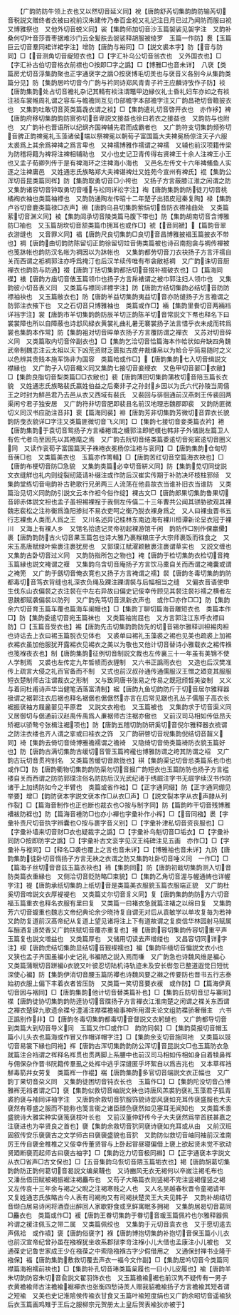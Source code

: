 <!-- { "loadSidebar": true } -->
　　【广韵防防牛领上衣也又以然切音延义同】裞【唐韵舒芮切集韵韵防输芮切音税説文赠终者衣被曰裞前汉朱建传乃奉百金裞又礼记注日月已过乃闻防而服曰裞　又博雅祭也　又他外切音蜕义同】裟【集韵师加切音沙玉篇袈裟见袈字注　又韵补桑何切叶音莎晋枣据难沙门云全髪肤去袈裟释胡服被绫罗　玉篇一作防】裠【玉篇巨云切音羣同裙详裙字注】增防【唐韵与裕同】□【説文裘本字】防【音与防同】□【音测角切音龊短衣也】□【字汇补乌公切音翁衣也　又外国衣也】□【字汇补古伯切音格衣前襟也○按即□字之譌】□【博雅□也音未详】　八裦【类篇房尤切音浮集韵聚也正字通裦字之譌○按裦博毛切羙也与裦音义各别今从集韵类篇分见】防【集韵居吟切音今广韵与衿同诗郑风青青子衿王应麟诗攷作子防】裧【唐韵集韵处占切音襜礼杂记其輤有裧注谓鼈甲边縁仪礼士昏礼妇车亦如之有裧注裧车裳帷周礼谓之容车与幨襜同互见巾部幨字本部襜字注又广韵昌艳切音韂披衣也　又集韵吐敢切音菼类篇毳衣谓之裧】□【集韵遣礼切音啓开衣也　亦作袳】裨【唐韵府移切集韵韵防賔弥切音卑説文接益也徐曰若衣之接益也　又韵防与也附也　又广韵补也晋语所以纪纲齐国裨辅先君而成霸者也　又广韵符支切集韵频弥切音脾正韵禆冕礼玉藻诸侯端以祭裨冕以朝荀子富国篇大夫裨冕杨倞注天子六服太裘爲上其余爲裨裨之爲言卑也　又裨襦博雅作襦谓之裨襦　又辅也前汉项籍传梁为防稽将籍为裨将注裨相辅助也　又小也史记卫青传得右贤裨王十余人注裨王小王也又孟子荀卿列传于是有裨海环之注裨海小海也　又邑名左传文十六年裨鯈鱼人实逐之注裨庸邑　又姓通志氏族略郑大夫裨谌裨灶又姓苑今宣州有裨氏】裩【集韵公浑切音昆类篇同裈】防【集韵取勇切音□小袴也　又扬子方言蔽膝江淮之闲谓之防　又集韵诸容切音钟取勇切音喠与衳同详衳字注】裪【唐韵集韵韵防徒刀切音桃橘裪衣袖也类篇袖褾也　又韵防通陶左传昭十二年楚子出猎皮冠秦复陶】禄【集韵卢谷切音鹿类篇禄□衣声】裫【唐韵乌县切集韵萦绢切音防衣襟袖曲处　又类篇萦切音渊义同】裬【集韵闾承切音陵类篇马腹下带也】防【集韵胡南切音含博雅防□袖也　又玉篇胡坎切音颔类篇巾拥耳也或作□】裭【音同褫】【篇韵音翠衣游缝也　又音罪义同】裮【唐韵尺良切集韵□良切音昌博雅披裮玉篇披衣不带也】裯【唐韵由切韵防陈留切正韵徐留切竝音俦类篇被也诗召南抱衾与裯传襌被也笺牀帐也韵防汉名帐为裯因以为牀帐也　又集韵都劳切音刀衣袂扬子方言汗襦自关而西谓之袛裯郭注亦呼爲掩汀也后汉羊续传唯有布衾敝袛裯　又广韵诛切音厨襌衣也韵防与防通】裰【唐韵丁括切集韵都括切音掇补裰破衣也】□【篇海同褋】裱【唐韵方庙切音俵玉篇领巾也扬子方言帍裱谓之被巾郭注妇人领巾也　又集韵彼小切音表义同　又类篇与褾同详褾字注】防【唐韵方结切集韵必结切音防防褾袖袂也　又玉篇敝衣也】防【唐韵羊益切集韵夷益切音亦防缝扬子方言襜谓之防郭注衣掖下也　又之石切音只博雅袖也　类篇或作□】裲【集韵里飬切音两裲裆详裆字注】裳【唐韵市羊切集韵韵防辰羊切正韵陈羊切音常説文下帬也释名下曰裳裳障也所以自障蔽也诗邶风緑衣黄裳礼曲礼暑无褰裳扬子法言惜乎衣未成而转爲裳也集韵本作常】防【集韵袓对切音晬单衣扬子方言覆防谓之襌衣　又苏对切音碎义同　又类篇取内切音倅副衣也】□【集韵乞洽切音恰篇海本作帢状如弁缺四角魏武帝制魏志注云太祖以天下凶荒资财乏匮拟古皮弁裁缣帛以为帢合乎简易随时之义以色辨其贵贱本施军饰非为国容　类篇帢或作□】【唐韵集韵七入切音缉説文襟縁也　又广韵子入切音檝义同又集韵七接切音妾缏衣　又色甲切音翣□衣敝】□【集韵良脂切音梨类篇□□衣敝也】裴【唐韵薄回切集韵蒲枚切音陪玉篇长衣貌　又姓通志氏族略裴氏嬴姓伯益之后秦非子之孙封乡因以为氏六代孙陵当周僖王之时封为觧邑君乃去邑从衣又西域有裴氏　又裴回与徘徊通前汉燕刺王传裴回两渠闲兮君子独安居　又广韵符非切音肥即裴县名前汉地理志魏郡即裴　又韵防匪微切义同汉书应劭注音非】裵【篇海同裴】裶【唐韵芳非切集韵芳微切音霏衣长貌韵防曳衣貌详□字注又类篇匪微切音飞义同】□【集韵七接切音妾类篇衣衿】裷【唐韵集韵于袁切音鸳扬子方言襎裷谓之幭郭注即帊幞也韩非子外储説左篇卫人有佐弋者鸟至因先以其裷麾之焉　又广韵去阮切音绻类篇委逺切音宛窘逺切音圈义同　又读作衮荀子富国篇天子袾裷衣冕杨倞注裷与衮同】□【唐韵集韵仓甸切音蒨□也　又类篇美衣也　玉篇亦作箐輤】□【唐韵苦红切音空篇海衣袂也】□【唐韵布梗切音防□急貌　又集韵类篇必幸切音絣义同】防【集韵苋切同绽説文衣缝觧也礼内则绽裂纫箴请补缀注或作防后汉崔实传期于补防决坏枝柱邪倾　又集韵堂练切音电韵补古艳歌行兄弟两三人流荡在他县故衣当谁补旧衣当谁防　又类篇治见切义同韵防引説文云本作袒今俗作绽】裸古文□【唐韵郎果切集韵鲁果切音卵赤体説文袒也孟子虽袒裼裸裎于我侧左传僖二十三年曹共公闻其骈胁欲观其裸魏志裴松之注祢衡爲渔阳掺挝不易衣吏呵之衡乃脱衣裸身爲之　又人曰裸虫晋书五行志裸虫人类而人爲之王　又川名述异记桂林东南边海有裸川桓谭新论呈衣冠于裸川　又海上有裸人乡　又馆名拾遗记灵帝初起裸游馆千闲　韵防作□别作倮臝儽】裹【唐韵韵防古火切音果玉篇包也诗大雅乃裹糇粮庄子大宗师裹饭而徃食之　又宋玉髙唐赋绿叶紫裹注裹犹房也　又郭璞江赋濯颖散裹注裹谓草实也　又説文缠也　又集韵古卧切音过义同　又韵防指所包之物也】裺【唐韵于检切集韵衣检切音掩玉篇縁也説文裺谓之褗　又集韵乌含切音庵扬子方言饮马橐自关而西谓之裺囊或谓之裺篼　又广韵于劔切音俺衣寛也又扬子方言裺谓之襦】裻【唐韵冬毒切集韵韵防都毒切音笃衣背缝也礼深衣负绳及踝注踝谓裻与后幅相当之缝　又偏衣晋语使申生伐东山衣偏裻之衣注裻在中左右异故曰偏史记佞幸传顾见其裻注裻衫襦之横者左思魏都赋袭偏裻以防列　又广韵先笃切音洬新衣声也　或作□亦作□□】防【集韵余六切音育玉篇车覆也篇海车阑幔也】□【集韵丁聊切篇海音雕短衣也　类篇本作□】防【集韵委逺切音宛玉篇袜也　又类篇袖耑屈也　又方言郭注江东呼衣褾曰防】□【玉篇音受衣也】裼【唐韵先击切集韵韵防先的切音锡尔雅释训袒裼肉袒也诗诂去上衣曰裼玉篇脱衣见体也　又裘单曰裼礼玉藻裘之裼也见美也疏裘上加裼衣裼衣虽加他服犹开露裼衣见裼衣之美以为敬也又他计切音替诗小雅载衣之裼传褓也笺褓夜衣也】制【唐韵集韵征例切音制説文裁也左传襄三十一年虽有美锦不使人学制焉　又裘也左传定九年晳帻而衣貍制　又六书正譌雨衣也　又造也后汉樊准传上疏言大侵之礼百官备而不制　又式也前汉叔孙通传通儒服汉王憎之廼变其服服短衣楚制师古注谓裁衣之形制　又与致同唐书张易之传易之既冠颀晳美姿制　又义与着同杜甫诗声华当健笔洒落富清制】裾【唐韵九鱼切韵防斤于切音居尔雅释器衱谓之裾郭注衣后裾也释名裾倨也倨倨然亦言在后常见踞也孔丛子儒服子高衣长裾振裦袖方屐麄翣见平原君　又説文衣袍也　又玉篇被也　又集韵求于切音渠义同　又居御切与倨通前汉赵禹传禹爲人亷裾师古注裾亦傲也　又前汉司马相如传低昂夭矫裾以骄骜兮张楫注裾项也】防【唐韵五稽切韵防研奚切音倪尔雅释器衣裗谓之防注衣缕也齐人谓之挛或曰袿衣之饰　又广韵硏啓切音堄集韵倪结切音齧义同】裿【集韵去倚切音绮博雅襜襦谓之襜裿　又隐绮切音倚类篇裿防衣貌玉篇好也】防【唐韵古满切集韵古缓切音管玉篇袴襱也博雅防谓之绔其防谓之袑　又广韵古玩切音贯袴别名　又类篇苦缓切音款拢也】褀【集韵渠记切音忌类篇系也巾也　或作□】防【唐韵衢物切集韵韵防渠勿切音掘广韵短衣也玉篇防防也扬子方言褴褛自关而西谓之防防郭璞注俗名防防后汉光武纪诸于绣镼注字书无镼字续汉书作防诸于上加绣防如今之半臂也　类篇或省作袦】□【正字通同缀】防【正字通同绷见举要】增□【韵防裦本字説文裦本作□从衣□声】□【説文裂本字从衣声隷从列作裂】□【篇海音制作也正也断也裁衣也○按与制字同】防【篇韵昨干切音残博雅褿袚防褯也】防【篇海音褈防□也亦小襌也字彚补作小裈】□【音同襁】褁【字彚补责尺切音执字辨囊也○按与裹字音义别】□【字彚补津私切音资丧服也】□【字彚补墙来切音财□衣也疑裁字之譌】□【字彚补乌魁切音□垢衣】□【字彚补同防○按即防字之譌】□【字彚补古文衮字见汉王纯碑注见五画　亦作□】□【字彚补与褷同】□【释名□袭也覆上之言也音未详】□【博雅袖也音未详】九防【唐韵集韵徒卧切音惰扬子方言无袂之衣谓之防又集韵吐卧切音唾义同　一作□】□【篇海子丝切音音兹玉篇衣袂也】褅【集韵同】防【唐韵初戢切集韵测入切音防类篇衣重縁也　又侧洽切音贬防略□束貌】□【集韵乙角切音渥与幄通帱也详幄字注】褆【唐韵承纸切集韵上纸切音是类篇美衣服貌玉篇衣服端正貌　又广韵杜奚切音啼説文衣厚褆褆也　又类篇丈尔切音豸义同】复【唐韵集韵韵防方六切音福玉篇重衣也释名衣服有里曰复　又类篇一曰褚衣急就篇注褚之以绵曰复　又集韵芳六切音蝮重也魏志文帝纪典论余少晓持复自谓无对后从袁敏学以单攻复毎为若神　又韵防复道前汉髙帝纪从复道上望见诸将注上下有道故谓之复庾信华林园射马赋属车酾酒复道焚香又广韵扶赋切音覆亦重复也】褈【唐韵容切集韵传容切重平声玉篇复也説文増益也　又类篇厚也　又储用切读去声缯缕也　又昌容切同详字注】褉【唐韵虎结切集韵显结切音觐褉襦也】褊【集韵毕缅切音惼説文衣小也　又狭也孟子齐国虽褊小史记礼书褊陋之説入焉而嗛　又广韵急也诗魏风维是褊心　又类篇蒲眠切音跰褊衣貌又叶彼忍切陆机诗轨迹未及安长辔忽已整道遐觉日短忧深使心褊】防【集韵伊消切音腰玉篇防襻也诗魏风要之襋之传要防也晋书五行志泰始初衣服上偏下丰着衣者皆压防　又类篇一笑切音要衣褑　或作防】□【篇海伊真切音因与裀同】□【唐韵集韵他计切音替类篇补也】□【集韵丘防切音愆与褰同】褋【唐韵徒协切集韵韵防逹协切音牒扬子方言襌衣江淮南楚之闲谓之褋关东西谓之襌衣楚辞九歌遗余褋兮澧浦注襟褋襜褕事神所用潜夫论文组防褋骄奢僭主　六书正譌别作非】□【唐韵冬毒切集韵都毒切音督説文衣躬缝也　又广韵都导切音到类篇大到切音导义同　玉篇又作□或作□　韵防同裻】□【集韵莫报切音帽玉篇小儿头衣也篇海或作冒又作帽详帽字注】□【集韵余支切音施同衪　又类篇以豉切音易裳下縁也同袘】裈【唐韵古浑切集韵韵防公浑切音昆説文□也玉篇防衣急就篇注合裆谓之裈释名裈贯也贯两脚上系腰中也前汉司马相如传相如身自着犊鼻裈与佣保杂作晋书阮籍传羣虱之处裈中逃乎深缝匿乎坏絮自以爲吉兆也　又本草裈裆觧毒箭幷女劳复　类篇裈一作裩】褍【唐韵集韵多官切音端説文衣正幅也　又广韵丁果切音朶义同　又集韵徒困切音钝衣长也　玉篇作□】□【集韵陀没切音凸博雅裈无裆者谓之□】褎【集韵似救切音岫説文袂也诗唐风羔裘豹褎礼玉藻君子狐青裘豹褎与袖同详袖字注　又唐韵余救切音狖服饰貌诗邶风褎如充耳传褎盛服也大夫褎然有尊盛之服而不能称也笺言衞之诸臣顔色褎然如见塞耳无闻知也　又类篇禾黍盛貌诗大雅实种实褎笺褎枝叶长也　又前汉董仲舒传今子大夫褎然爲举首朕甚嘉之注褎进也为举贤良之首也】褏【集韵余救切音狖同褎诗褎如充耳或从由　又前汉班固叙传安乐褏褏古之文学师古曰褏褏盛貌也音狖　又韵防似救切音岫同袖前汉淮南厉王传自褏金椎椎之又佞幸传董贤甞与上卧起甞昼寝偏借上褏上欲起贤未觉不欲动贤廼断褏而起师古曰褏古袖字】□【集韵讫力切音极同襋】□【正字通褎本字説文从衣□省声□古文保也】□【五音集韵乌恢切音隈玉篇垢衣也】褐【唐韵胡葛切集韵韵防正韵何葛切音曷説文编枲韈也　又诗豳风无衣无褐何以卒嵗注褐毛布也　又潘岳借田赋被褐振裾注褐麤布也　又苟子大略篇衣则竖褐不完注竖褐僮竖之褐　又左传哀十三年余与褐之父睨之注褐寒贱之人也　又人名吴越春秋晋令童褐请年　又复姓通志氏族略古今人表有司褐拘又有司褐扶楚灵王大夫见韩子　又韵补胡结切音缬白居易诗闲将酒壶出醉回人家歇野食或烹鲜寓眠多拥褐　又集韵居曷切音葛同□麤衣也　类篇或作□】褑【唐韵王眷切集韵于眷切音瑗玉篇佩衿也尔雅释器佩衿谓之褑注佩玉之带二属　又类篇佩绞也　又集韵于元切音袁衣也　又于愿切逺去声佩袷　或作褤】褒【唐韵俗襃字】褓【唐韵博抱切集韵补抱切音保玉篇小儿衣也前汉宣帝纪曾孙虽在襁褓犹坐收系郡狱李竒注褓小儿大借也孟康注小儿被也　又通葆史记鲁世家成王少在襁葆之中索隐襁褓古字少假借用之　又通保封禅书业隆于襁保】褔【唐韵集韵敷救切覆去声衣一褔今文作副】□【集韵居吟切音今类篇同襟篇海袍襦前袂也】□【集韵补孔切音琫类篇枲履也一曰小儿皮履也】褕【唐韵羊朱切韵防容朱切音兪説文翟羽饰衣也　又玉篇襜褕裾也前汉隽不疑传有一男子衣黄襜褕师古注襜褕裾襌衣也张衡四愁诗羙人赠我貂襜褕扬子方言襜褕其短者谓之短褕　又美也史记淮隂侯传褕衣甘食又玉篇叶褕短度绢也又广韵余昭切音遥褕狄后衣玉篇画鸡雉于王后之服柳宗元贺册太上皇后贺表褕狄亦被于】

